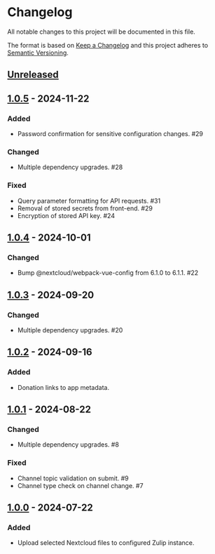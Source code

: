 # Changelog

All notable changes to this project will be documented in this file.

The format is based on [Keep a Changelog](http://keepachangelog.com/)
and this project adheres to [Semantic Versioning](http://semver.org/).

## [Unreleased]

## [1.0.5] - 2024-11-22

### Added

- Password confirmation for sensitive configuration changes. #29

### Changed

- Multiple dependency upgrades. #28

### Fixed

- Query parameter formatting for API requests. #31
- Removal of stored secrets from front-end. #29
- Encryption of stored API key. #24

## [1.0.4] - 2024-10-01

### Changed

- Bump @nextcloud/webpack-vue-config from 6.1.0 to 6.1.1. #22

## [1.0.3] - 2024-09-20

### Changed

- Multiple dependency upgrades. #20

## [1.0.2] - 2024-09-16

### Added

- Donation links to app metadata.

## [1.0.1] - 2024-08-22

### Changed

- Multiple dependency upgrades. #8

### Fixed

- Channel topic validation on submit. #9
- Channel type check on channel change. #7

## [1.0.0] - 2024-07-22

### Added

- Upload selected Nextcloud files to configured Zulip instance.

[Unreleased]: https://github.com/nextcloud/integration_zulip/compare/v1.0.5...HEAD
[1.0.5]: https://github.com/nextcloud/integration_zulip/releases/tag/v1.0.5
[1.0.4]: https://github.com/nextcloud/integration_zulip/releases/tag/v1.0.4
[1.0.3]: https://github.com/nextcloud/integration_zulip/releases/tag/v1.0.3
[1.0.2]: https://github.com/nextcloud/integration_zulip/releases/tag/v1.0.2
[1.0.1]: https://github.com/nextcloud/integration_zulip/releases/tag/v1.0.1
[1.0.0]: https://github.com/nextcloud/integration_zulip/releases/tag/v1.0.0
